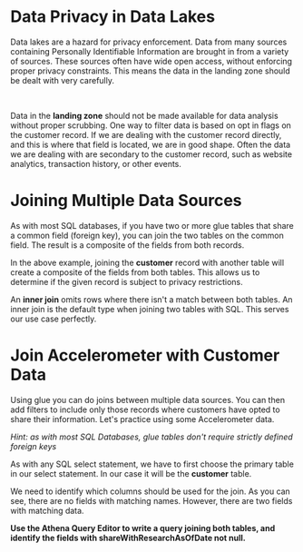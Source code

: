 # Data Privacy in Data Lakes

Data lakes are a hazard for privacy enforcement. Data from many sources containing Personally Identifiable Information are brought in from a variety of sources. These sources often have wide open access, without enforcing proper privacy constraints. This means the data in the landing zone should be dealt with very carefully. 

<br data-md>

Data in the **landing zone** should not be made available for data analysis without proper scrubbing. One way to filter data is based on opt in flags on the customer record. If we are dealing with the customer record directly, and this is where that field is located, we are in good shape. Often the data we are dealing with are secondary to the customer record, such as website analytics, transaction history, or other events.

# Joining Multiple Data Sources

As with most SQL databases, if you have two or more glue tables that share a common field (foreign key), you can join the two tables on the common field. The result is a composite of the fields from both records. 

In the above example, joining the **customer** record with another table will create a composite of the fields from both tables. This allows us to determine if the given record is subject to privacy restrictions.

An **inner join** omits rows where there isn't a match between both tables.  An inner join is the default type when joining two tables with SQL. This serves our use case perfectly.

# Join Accelerometer with Customer Data

Using glue you can do joins between multiple data sources.  You can then add filters to include only those records where customers have opted to share their information. Let's practice using some Accelerometer data.

*Hint: as with most SQL Databases, glue tables don't require strictly defined foreign keys*

As with any SQL select statement, we have to first choose the primary table in our select statement. In our case it will be the **customer** table.

We need to identify which columns should be used for the join. As you can see, there are no fields with matching names. However, there are two fields with matching data.

**Use the Athena Query Editor to write a query joining both tables, and identify the fields with shareWithResearchAsOfDate not null.**